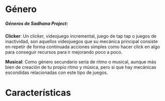 # Género

##### Géneros de Sadhana Project:
**Clicker**: Un clicker, videojuego incremental, juego de tap tap o juegos de inactividad, son aquellos videojuegos que su mecánica principal consiste en repetir de forma continuada acciones simples como hacer click en algo para conseguir recursos para ir mejorando poco a poco.

**Musical**: Como género secundario sería de ritmo o musical, aunque más bien de creación de tu propio ritmo y música, pero si que hay mecánicas escondidas relacionadas con este tipo de juegos.

# Características
